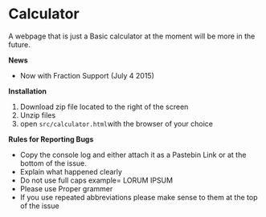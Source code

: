 # Calculator
A webpage that is just a Basic calculator at the moment will be more in the future.

<b>News</b>
<ul>
<li>Now with Fraction Support (July 4 2015)</li>
</ul>

<b>Installation</b>
<ol>
<li>Download zip file located to the right of the screen</li>
<li>Unzip files</li>
<li>open <code>src/calculator.html</code>with the browser of your choice</li>
</ol>


<b>Rules for Reporting Bugs</b>
<ul>
<li>Copy the console log and either attach it as a Pastebin Link or at the bottom of the issue.</li>
<li>Explain what happened clearly</li>
<li>Do not use full caps example= LORUM IPSUM</li>
<li>Please use Proper grammer</li>
<li>If you use repeated abbreviations please make sense to them at the top of the issue</li>
</ul>
